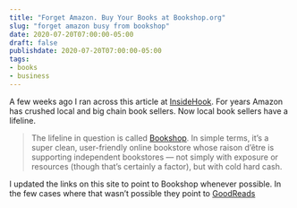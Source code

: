 ```yaml
---
title: "Forget Amazon. Buy Your Books at Bookshop.org"
slug: "forget amazon busy from bookshop"
date: 2020-07-20T07:00:00-05:00
draft: false
publishdate: 2020-07-20T07:00:00-05:00
tags:
- books
- business
---
```


A few weeks ago I ran across this article at [InsideHook][1]. For years Amazon has crushed local and big chain book sellers. Now local book sellers have a lifeline.

>The lifeline in question is called [Bookshop][2]. In simple terms, it’s a super clean, user-friendly online bookstore whose raison d’être is supporting independent bookstores — not simply with exposure or resources (though that’s certainly a factor), but with cold hard cash. 

I updated the links on this site to point to Bookshop whenever possible. In the few cases where that wasn’t possible they point to [GoodReads][3]

[1]: https://www.insidehook.com/article/books/bookshop-independent-bookstores-amazon
[2]: https://www.bookshop.org
[3]: https://www.goodreads.com
